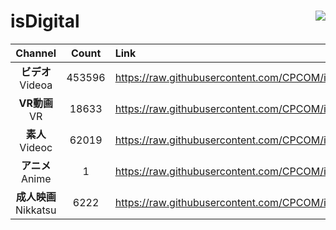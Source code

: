 # isDigital <img align="right" src="https://img.shields.io/github/last-commit/CPCOM/isDigital"/>  
  
| Channel | Count | Link |  
| :-----: | :---: | :--- |  
|**ビデオ**<br />Videoa | 453596 | https://raw.githubusercontent.com/CPCOM/isDigital/main/Videoa.txt |  
|**VR動画**<br />VR | 18633 | https://raw.githubusercontent.com/CPCOM/isDigital/main/VR.txt |  
|**素人**<br />Videoc | 62019 | https://raw.githubusercontent.com/CPCOM/isDigital/main/Videoc.txt |  
|**アニメ**<br />Anime | 1 | https://raw.githubusercontent.com/CPCOM/isDigital/main/Anime.txt |  
|**成人映画**<br />Nikkatsu | 6222 | https://raw.githubusercontent.com/CPCOM/isDigital/main/Nikkatsu.txt |  
